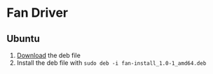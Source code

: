 # Fan Driver

## Ubuntu
1. [Download](https://github.com/comexr/fan-driver/raw/main/fan-install_1.0-1_amd64.deb) the deb file
2. Install the deb file with `sudo deb -i fan-install_1.0-1_amd64.deb`
